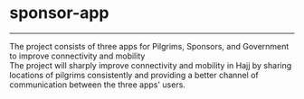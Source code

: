 # sponsor-app

--------------------------
The project consists of three apps for Pilgrims, Sponsors, and Government to improve connectivity and mobility    
The project will sharply improve connectivity and mobility in Hajj by sharing locations of pilgrims consistently
and providing a better channel of communication between the three apps' users.
